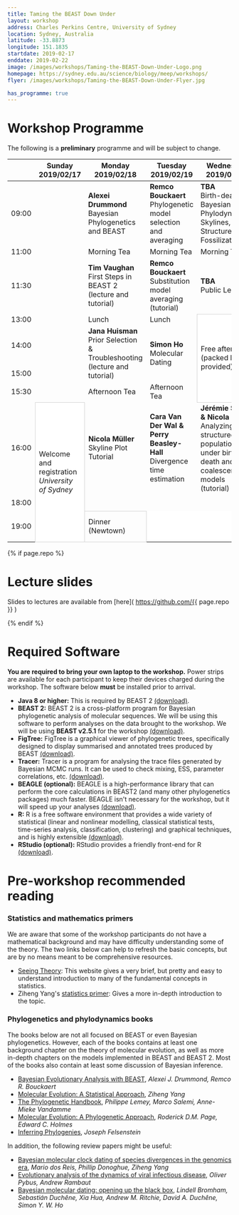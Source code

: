 ```yaml
---
title: Taming the BEAST Down Under
layout: workshop
address: Charles Perkins Centre, University of Sydney
location: Sydney, Australia
latitude: -33.8873
longitude: 151.1835
startdate: 2019-02-17
enddate: 2019-02-22
image: /images/workshops/Taming-the-BEAST-Down-Under-Logo.png
homepage: https://sydney.edu.au/science/biology/meep/workshops/
flyer: /images/workshops/Taming-the-BEAST-Down-Under-Flyer.jpg

has_programme: true
---
```


# Workshop Programme

The following is a <b>preliminary</b> programme and will be subject to change.

<table>
<thead>

<tr>
<th></th>
<th> Sunday <br> 2019/02/17 </th>
<th> Monday <br> 2019/02/18</th>
<th> Tuesday <br> 2019/02/19 </th>
<th> Wednesday <br> 2019/02/20 </th>
<th> Thursday <br> 2019/02/21 </th>
<th> Friday <br> 2019/02/22 </th>
</tr>

</thead>

<tbody>

<tr>
<td> 09:00</td>
<td></td>
<td> <b>Alexei Drummond</b> <br> Bayesian Phylogenetics and BEAST </td>
<td> <b>Remco Bouckaert</b> <br> Phylogenetic model selection and averaging </td>
<td> <b>TBA</b> <br> Birth-death Bayesian Phylodynamics: Skylines, Structure and Fossilization </td>
<td> <b>Mike Lee</b> <br> Bayesian phylogenetics for phenotypic and palaeontological datasets </td>
<td> <b>Sebastián Duchêne</b> Tip-dating and phylodynamics </td>
</tr>

<tr>
<td> 11:00 </td>
<td></td>
<td> Morning Tea </td>
<td> Morning Tea </td>
<td> Morning Tea </td>
<td> Morning Tea </td>
<td> Morning Tea </td>
</tr>


<tr>
<td> 11:30 </td>
<td></td>
<td> <b>Tim Vaughan</b>
    <br> First Steps in BEAST&nbsp;2<br>
    (lecture and tutorial) </td>
<td> <b>Remco Bouckaert</b> <br> Substitution model averaging <br>
    (tutorial) </td>
<td> <b>TBA</b> <br> Public Lecture </td>
<td> <b>Jana Huisman</b> <br> Fossilized birth-death model analyses <br> (tutorial) </td>
<td> <b>Nicola Müller</b> <br> Isolation with Migration using Coupled MCMC <br> (tutorial) </td>
</tr>

<tr>
<td> 13:00 </td>
<td></td>
<td>Lunch</td>
<td>Lunch</td>
<td rowspan="4" style="background-color: white; border: 1px solid lightgray">
    Free afternoon (packed lunch provided)</td>
<td>Lunch</td>
<td>Lunch</td>
</tr>

<tr>
<td> 14:00 </td>
<td></td>
<td rowspan="2"> <b>Jana Huisman</b> <br> Prior Selection &amp; Troubleshooting <br> (lecture and tutorial)</td>
<td rowspan="2"> <b>Simon Ho </b> <br> Molecular Dating</td>
<td> <b>David Duchêne</b> <br> Species trees and gene trees</td>
<td rowspan="2"> <b>Tim Vaughan</b> <br> Bacterial genomics </td>
</tr>

<tr>
<td> 15:00 </td>
<td></td>
<td> Afternoon Tea </td>
</tr>


<tr>
<td> 15:30 </td>
<td></td>
<td> Afternoon Tea </td>
<td> Afternoon Tea </td>
<td> Afternoon Tea </td>
<td> Afternoon Tea </td>
</tr>

<tr>
<td> 16:00 </td>
<td rowspan="3" style="background-color: white; border: 1px solid lightgray">
Welcome and registration<br> <i>University of Sydney</i></td>
<td> <b>Nicola Müller</b> <br> Skyline Plot Tutorial </td>
<td> <b>Cara Van Der Wal &amp; Perry Beasley-Hall</b> <br> Divergence time estimation</td>
<td> <b>Jérémie Sciré &amp; Nicola Müller</b> <br> Analyzing structured populations under birth-death and coalescent models <br> (tutorial) </td>
<td rowspan="3" style="background-color: white; border-left: 1px solid lightgray">
Departure</td>
</tr>

<tr>
<td> 18:00 </td>
<td> </td>
<td> </td>
<td> </td>
<td rowspan="2" style="background-color: white; border: 1px solid lightgray">
buffet dinner cruise (sydney harbour, depart from king st wharf)</td>
</tr>

<tr>
<td> 19:00 </td>
<td style="border: 1px solid lightgray"> Dinner (Newtown)</td>
<td style="background-color:white; border-top: none"> </td>
<td style="background-color:white; border-top: none"> </td>
</tr>

</tbody>
</table>

{% if page.repo %}

# Lecture slides

Slides to lectures are available from [here]( https://github.com/{{ page.repo }} )

{% endif %}


# Required Software

**You are required to bring your own laptop to the workshop.** Power strips are available for each participant to keep their devices charged during the workshop. The software below **must** be installed prior to arrival. 

- **Java 8 or higher:** This is required by BEAST 2 [(download)](http://java.com/download).
- **BEAST 2:** BEAST 2 is a cross-platform program for Bayesian phylogenetic analysis of molecular sequences. We will be using this software to perform analyses on the data brought to the workshop. We will be using **BEAST v2.5.1** for the workshop [(download)](http://beast2.org/).
- **FigTree:** FigTree is a graphical viewer of phylogenetic trees, specifically designed to display summarised and annotated trees produced by BEAST [(download)](http://beast.community/figtree).
- **Tracer:** Tracer is a program for analysing the trace files generated by Bayesian MCMC runs. It can be used to check mixing, ESS, parameter correlations, etc. [(download)](http://beast.community/tracer).
- **BEAGLE (optional):** BEAGLE is a high-performance library that can perform the core calculations in BEAST2 (and many other phylogenetics packages) much faster. BEAGLE isn't necessary for the workshop, but it will speed up your analyses [(download)](https://github.com/beagle-dev/beagle-lib).
- **R:** R is a free software environment that provides a wide variety of statistical (linear and nonlinear modelling, classical statistical tests, time-series analysis, classification, clustering) and graphical techniques, and is highly extensible [(download)](https://www.r-project.org/).
- **RStudio (optional):** RStudio provides a friendly front-end for R [(download)](https://www.rstudio.com/).


# Pre-workshop recommended reading


### Statistics and mathematics primers

We are aware that some of the workshop participants do not have a mathematical background and may have difficulty understanding some of the theory. The two links below can help to refresh the basic concepts, but are by no means meant to be comprehensive resources.

- [Seeing Theory](http://students.brown.edu/seeing-theory/index.html): This website gives a very brief, but pretty and easy to understand introduction to many of the fundamental concepts in statistics. 
- Ziheng Yang's [statistics primer](http://abacus.gene.ucl.ac.uk/PPS/PrimerProbabilityStatistics.pdf): Gives a more in-depth introduction to the topic.

### Phylogenetics and phylodynamics books

The books below are not all focused on BEAST or even Bayesian phylogenetics. However, each of the books contains at least one background chapter on the theory of molecular evolution, as well as more in-depth chapters on the models implemented in BEAST and BEAST 2. Most of the books also contain at least some discussion of Bayesian inference.

- [Bayesian Evolutionary Analysis with BEAST](https://www.beast2.org/book/), _Alexei J. Drummond, Remco R. Bouckaert_
- [Molecular Evolution: A Statistical Approach](http://abacus.gene.ucl.ac.uk/MESA/), _Ziheng Yang_
- [The Phylogenetic Handbook](http://www.cambridge.org/catalogue/catalogue.asp?isbn=9780521877107), _Philippe Lemey, Marco Salemi, Anne-Mieke Vandamme_
- [Molecular Evolution: A Phylogenetic Approach](http://eu.wiley.com/WileyCDA/WileyTitle/productCd-0865428891.html), _Roderick D.M. Page, Edward C. Holmes_
- [Inferring Phylogenies](https://www.amazon.co.uk/Inferring-Phylogenies-Joseph-Felsenstein/dp/0878931775), _Joseph Felsenstein_

In addition, the following review papers might be useful:

- [Bayesian molecular clock dating of species divergences in the genomics era](https://www.nature.com/articles/nrg.2015.8), _Mario dos Reis, Phillip Donoghue, Ziheng Yang_
- [Evolutionary analysis of the dynamics of viral infectious disease](https://www.nature.com/articles/nrg2583), _Oliver Pybus, Andrew Rambaut_
- [Bayesian molecular dating: opening up the black box](https://onlinelibrary.wiley.com/doi/abs/10.1111/brv.12390), _Lindell Bromham, Sebastián Duchêne, Xia Hua, Andrew M. Ritchie, David A. Duchêne, Simon Y. W. Ho_

